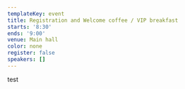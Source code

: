 ```yaml
---
templateKey: event
title: Registration and Welcome coffee / VIP breakfast
starts: '8:30'
ends: '9:00'
venue: Main hall
color: none
register: false
speakers: []
---
```

test
